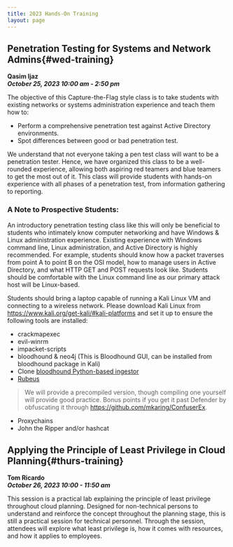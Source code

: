 ```yaml
---
title: 2023 Hands-On Training
layout: page
---
```


## Penetration Testing for Systems and Network Admins{#wed-training}
**Qasim Ijaz<br>
*October 25, 2023 10:00 am - 2:50 pm***

The objective of this Capture-the-Flag style class is to take students with existing networks or systems administration experience and teach them how to:

* Perform a comprehensive penetration test against Active Directory environments.
* Spot differences between good or bad penetration test.

We understand that not everyone taking a pen test class will want to be a penetration tester. Hence, we have organized this class to be a well-rounded experience, allowing both aspiring red teamers and blue teamers to get the most out of it. This class will provide students with hands-on experience with all phases of a penetration test, from information gathering to reporting.

### A Note to Prospective Students:

An introductory penetration testing class like this will only be beneficial to students who intimately know computer networking and have Windows & Linux administration experience. Existing experience with Windows command line, Linux administration, and Active Directory is highly recommended. For example, students should know how a packet traverses from point A to point B on the OSI model, how to manage users in Active Directory, and what HTTP GET and POST requests look like. Students should be comfortable with the Linux command line as our primary attack host will be Linux-based.

Students should bring a laptop capable of running a Kali Linux VM and connecting to a wireless network. Please download Kali Linux from https://www.kali.org/get-kali/#kali-platforms and set it up to ensure the following tools are installed:

* crackmapexec
* evil-winrm
* impacket-scripts
* bloodhound & neo4j (This is Bloodhound GUI, can be installed from bloodhound package in Kali)
* Clone [bloodhound Python-based ingestor](https://github.com/dirkjanm/BloodHound.py)
* [Rubeus](https://github.com/GhostPack/Rubeus)
> We will provide a precompiled version, though compiling one yourself will provide good practice. Bonus points if you get it past Defender by obfuscating it through https://github.com/mkaring/ConfuserEx.
* Proxychains
* John the Ripper and/or hashcat


## Applying the Principle of Least Privilege in Cloud Planning{#thurs-training}
**Tom Ricardo<br>
*October 26, 2023 10:00 - 11:50 am***

This session is a practical lab explaining the principle of least privilege throughout cloud planning. Designed for non-technical persons to understand and reinforce the concept throughout the planning stage, this is still a practical session for technical personnel. Through the session, attendees will explore what least privilege is, how it comes with resources, and how it applies to employees.
